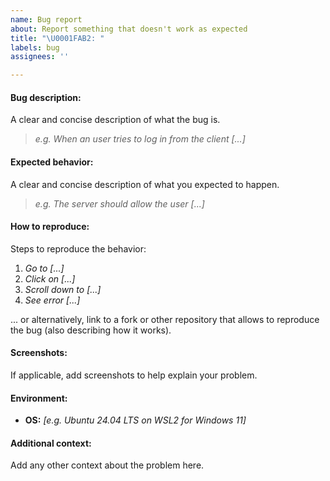 ```yaml
---
name: Bug report
about: Report something that doesn't work as expected
title: "\U0001FAB2: "
labels: bug
assignees: ''

---
```


#### Bug description:

A clear and concise description of what the bug is.

> *e.g. When an user tries to log in from the client [...]*

#### Expected behavior:

A clear and concise description of what you expected to happen.

> *e.g. The server should allow the user [...]*

#### How to reproduce:

Steps to reproduce the behavior:
1. *Go to [...]*
2. *Click on [...]*
3. *Scroll down to [...]*
4. *See error [...]*

... or alternatively, link to a fork or other repository that allows to reproduce the bug (also describing how it works).

#### Screenshots:

If applicable, add screenshots to help explain your problem.

#### Environment:

- **OS:** *[e.g. Ubuntu 24.04 LTS on WSL2 for Windows 11]*

#### Additional context:

Add any other context about the problem here.
